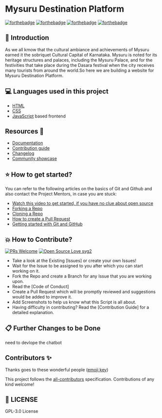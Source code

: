 # Mysuru Destination Platform 



<!-- ALL-CONTRIBUTORS-BADGE:START - Do not remove or modify this section -->

<!-- ALL-CONTRIBUTORS-BADGE:END -->



[![forthebadge](https://forthebadge.com/images/badges/built-by-developers.svg)](https://forthebadge.com)
[![forthebadge](https://forthebadge.com/images/badges/uses-html.svg)](https://forthebadge.com)
[![forthebadge](https://forthebadge.com/images/badges/made-with-javascript.svg)](https://forthebadge.com)
[![forthebadge](https://forthebadge.com/images/badges/built-with-love.svg)](https://forthebadge.com)


## 📌 Introduction
As we all kmow that the cultural ambiance and achievements of Mysuru earned it the sobriquet Cultural 
Capital of Karnataka. Mysuru is noted for its heritage structures and palaces, including 
the Mysuru Palace, and for the festivities that take place during the Dasara festival 
when the city receives many tourists from around the world.So here we are building a website for Mysuru Destination Platform.



## 💻 Languages used in this project

- [HTML](https://www.w3.org/TR/html52/)
- [CSS](https://developer.mozilla.org/en-US/docs/Web/CSS)
- [JavaScript](https://github.com/HarshCasper/Rotten-Scripts/tree/master/JavaScript) based frontend


## Resources 🤗
- [Documentation](https://www.w3.org/TR/html52/)
- [Contribution guide](https://www.w3.org/TR/html52/)
- [Changelog](https://www.w3.org/TR/html52/)
- [Community showcase](https://www.w3.org/TR/html52/)



## ⭐ How to get started?

You can refer to the following articles on the basics of Git and Github and also contact the Project Mentors, in case you are stuck:

- [Watch this video to get started, if you have no clue about open source](https://youtu.be/SL5KKdmvJ1U)
- [Forking a Repo](https://help.github.com/en/github/getting-started-with-github/fork-a-repo)
- [Cloning a Repo](https://help.github.com/en/desktop/contributing-to-projects/creating-a-pull-request)
- [How to create a Pull Request](https://opensource.com/article/19/7/create-pull-request-github)
- [Getting started with Git and GitHub](https://towardsdatascience.com/getting-started-with-git-and-github-6fcd0f2d4ac6)

## 💥 How to Contribute?

[![PRs Welcome](https://img.shields.io/badge/PRs-welcome-brightgreen.svg?style=flat-square)](http://makeapullrequest.com)
[![Open Source Love svg2](https://badges.frapsoft.com/os/v2/open-source.svg?v=103)](https://github.com/ellerbrock/open-source-badges/)

- Take a look at the Existing [Issues] or create your own Issues!
- Wait for the Issue to be assigned to you after which you can start working on it.
- Fork the Repo and create a Branch for any Issue that you are working upon.
- Read the [Code of Conduct]
- Create a Pull Request which will be promptly reviewed and suggestions would be added to improve it.
- Add Screenshots to help us know what this Script is all about.
- Having difficulty in contributing? Read the [Contribution Guide] for a detailed explanation.

## 📋 Further Changes to be Done
need to devlope the chatbot


## Contributors ✨

Thanks goes to these wonderful people ([emoji key](https://allcontributors.org/docs/en/emoji-key))



<!-- markdownlint-enable -->
<!-- prettier-ignore-end -->
<!-- ALL-CONTRIBUTORS-LIST:END -->

This project follows the [all-contributors](https://github.com/all-contributors/all-contributors) specification. Contributions of any kind welcome!

## 📜 LICENSE
GPL-3.0 License
